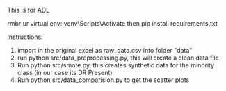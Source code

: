 This is for ADL 


rmbr ur virtual env: venv\Scripts\Activate
then pip install requirements.txt

Instructions:
1. import in the original excel as raw_data.csv into folder "data"
2. run python src/data_preprocessing.py, this will create a clean data file
3. Run python src/smote.py, this creates synthetic data for the minority class (in our case its DR Present)
4. Run python src/data_comparision.py to get the scatter plots